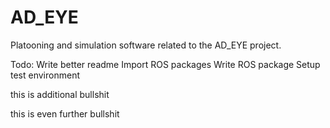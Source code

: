# AD_EYE
Platooning and simulation software related to the AD_EYE project.

Todo:
Write better readme
Import ROS packages
Write ROS package
Setup test environment

this is additional bullshit


this is even further bullshit

